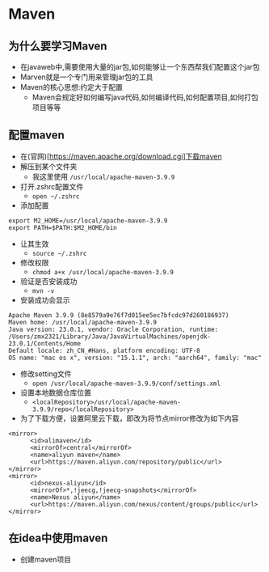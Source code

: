 # Maven
## 为什么要学习Maven
- 在javaweb中,需要使用大量的jar包,如何能够让一个东西帮我们配置这个jar包
- Marven就是一个专门用来管理jar包的工具
- Maven的核心思想:约定大于配置
  - Maven会规定好如何编写java代码,如何编译代码,如何配置项目,如何打包项目等等

## 配置maven
- 在(官网)[https://maven.apache.org/download.cgi]下载maven
- 解压到某个文件夹
  - 我这里使用 `/usr/local/apache-maven-3.9.9`
- 打开.zshrc配置文件
  - `open ~/.zshrc`
- 添加配置
```
export M2_HOME=/usr/local/apache-maven-3.9.9
export PATH=$PATH:$M2_HOME/bin
```
- 让其生效
  - `source ~/.zshrc`
- 修改权限
  - `chmod a+x /usr/local/apache-maven-3.9.9`
- 验证是否安装成功
  - `mvn -v`
- 安装成功会显示
```
Apache Maven 3.9.9 (8e8579a9e76f7d015ee5ec7bfcdc97d260186937)
Maven home: /usr/local/apache-maven-3.9.9
Java version: 23.0.1, vendor: Oracle Corporation, runtime: /Users/zmx2321/Library/Java/JavaVirtualMachines/openjdk-23.0.1/Contents/Home
Default locale: zh_CN_#Hans, platform encoding: UTF-8
OS name: "mac os x", version: "15.1.1", arch: "aarch64", family: "mac"
```
- 修改setting文件
  - `open /usr/local/apache-maven-3.9.9/conf/settings.xml`
- 设置本地数据仓库位置
  - `<localRepository>/usr/local/apache-maven-3.9.9/repo</localRepository>`
- 为了下载方便，设置阿里云下载，即改为将节点mirror修改为如下内容
```
<mirror>
      <id>alimaven</id>
      <mirrorOf>central</mirrorOf>
      <name>aliyun maven</name>
      <url>https://maven.aliyun.com/repository/public</url>
</mirror>
<mirror>
      <id>nexus-aliyun</id>
      <mirrorOf>*,!jeecg,!jeecg-snapshots</mirrorOf>
      <name>Nexus aliyun</name>
      <url>https://maven.aliyun.com/nexus/content/groups/public</url>
</mirror>
```

## 在idea中使用maven
- 创建maven项目